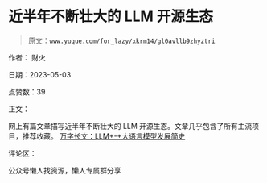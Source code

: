 # 近半年不断壮大的 LLM 开源生态

> 原文：[`www.yuque.com/for_lazy/xkrm14/gl0avllb9zhyztri`](https://www.yuque.com/for_lazy/xkrm14/gl0avllb9zhyztri)



作者： 财火



日期：2023-05-03



点赞数：39

<ne-hole id="ufa3fcda6" data-lake-id="ufa3fcda6">

正文：



网上有篇文章描写近半年不断壮大的 LLM 开源生态。文章几乎包含了所有主流项目，推荐收藏。 [万字长文：LLM+-+大语言模型发展简史](https://mp.weixin.qq.com/s/nbO0kyZ5O-oqwLYXIA6b2w)

<ne-hole id="uef752271" data-lake-id="uef752271">

评论区：

<ne-hole id="ue0dc9f68" data-lake-id="ue0dc9f68">

公众号懒人找资源，懒人专属群分享

</ne-hole></ne-hole></ne-hole>